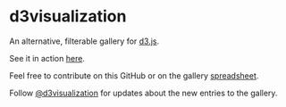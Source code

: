 d3visualization
===============

An alternative, filterable gallery for [d3.js](d3js.org).

See it in action [here](http://biovisualize.github.com/d3visualization/).

Feel free to contribute on this GitHub or on the gallery [spreadsheet](https://docs.google.com/spreadsheet/ccc?key=0AqMEGBUNwXeHdHpQNlVuY29SUE5BSXVtS3JueGlNYVE#gid=0).

Follow [@d3visualization](https://twitter.com/d3visualization) for updates about the new entries to the gallery.